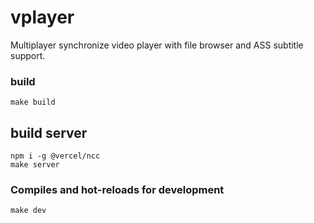 # vplayer

Multiplayer synchronize video player with file browser and ASS subtitle support.

### build
```
make build
```

## build server
```
npm i -g @vercel/ncc
make server
```

### Compiles and hot-reloads for development
```
make dev
```
